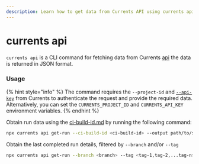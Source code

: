 ```yaml
---
description: Learn how to get data from Currents API using currents api CLI command
---
```


# currents api

`currents api` is a CLI command for fetching data from Currents [api](../../api/ "mention") the data is returned in JSON format.

### Usage

{% hint style="info" %}
The command requires the `--project-id` and [`--api-key`](../../api/api-keys.md#managing-the-api-keys) from Currents to authenticate the request and provide the required data. Alternatively, you can set the `CURRENTS_PROJECT_ID` and `CURRENTS_API_KEY` environment variables.
{% endhint %}

Obtain run data using the [ci-build-id.md](../../../guides/ci-build-id.md "mention") by running the following command:

```bash
npx currents api get-run --ci-build-id <ci-build-id> --output path/to/save/run.json
```

Obtain the last completed run details, filtered by `--branch` and/or `--tag`

```bash
npx currents api get-run --branch <branch> --tag <tag-1,tag-2,...tag-n>
```
